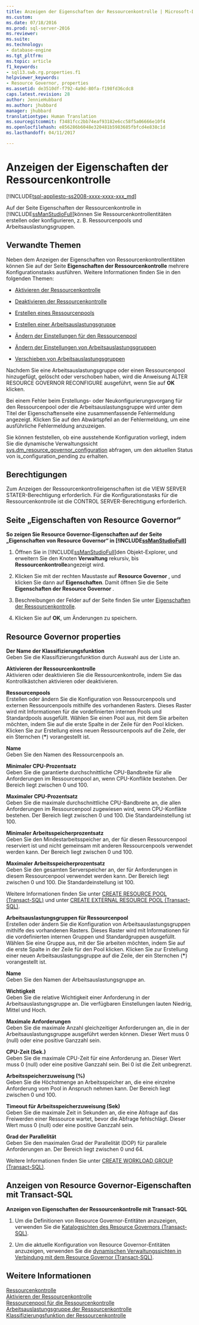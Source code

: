 ```yaml
---
title: Anzeigen der Eigenschaften der Ressourcenkontrolle | Microsoft-Dokumentation
ms.custom: 
ms.date: 07/18/2016
ms.prod: sql-server-2016
ms.reviewer: 
ms.suite: 
ms.technology:
- database-engine
ms.tgt_pltfrm: 
ms.topic: article
f1_keywords:
- sql13.swb.rg.properties.f1
helpviewer_keywords:
- Resource Governor, properties
ms.assetid: de3510df-f792-4a9d-80fa-f198fd36cdc8
caps.latest.revision: 28
author: JennieHubbard
ms.author: jhubbard
manager: jhubbard
translationtype: Human Translation
ms.sourcegitcommit: f3481fcc2bb74eaf93182e6cc58f5a06666e10f4
ms.openlocfilehash: e856286b6048e320481b5983685fbfcd4e838c1d
ms.lasthandoff: 04/11/2017

---
```

# <a name="view-resource-governor-properties"></a>Anzeigen der Eigenschaften der Ressourcenkontrolle
[!INCLUDE[tsql-appliesto-ss2008-xxxx-xxxx-xxx_md](../../includes/tsql-appliesto-ss2008-xxxx-xxxx-xxx-md.md)]

  Auf der Seite Eigenschaften der Ressourcenkontrolle in [!INCLUDE[ssManStudioFull](../../includes/ssmanstudiofull-md.md)]können Sie Ressourcenkontrollentitäten erstellen oder konfigurieren, z. B. Ressourcenpools und Arbeitsauslastungsgruppen.  
  
 ##  <a name="BeforeYouBegin"></a> Verwandte Themen 
 Neben dem Anzeigen der Eigenschaften von Ressourcenkontrollentitäten können Sie auf der Seite **Eigenschaften der Ressourcenkontrolle** mehrere Konfigurationstasks ausführen. Weitere Informationen finden Sie in den folgenden Themen:  
  
-   [Aktivieren der Ressourcenkontrolle](../../relational-databases/resource-governor/enable-resource-governor.md)  
  
-   [Deaktivieren der Ressourcenkontrolle](../../relational-databases/resource-governor/disable-resource-governor.md)  
  
-   [Erstellen eines Ressourcenpools](../../relational-databases/resource-governor/create-a-resource-pool.md)  
  
-   [Erstellen einer Arbeitsauslastungsgruppe](../../relational-databases/resource-governor/create-a-workload-group.md)  
  
-   [Ändern der Einstellungen für den Ressourcenpool](../../relational-databases/resource-governor/change-resource-pool-settings.md)  
  
-   [Ändern der Einstellungen von Arbeitsauslastungsgruppen](../../relational-databases/resource-governor/change-workload-group-settings.md)  
  
-   [Verschieben von Arbeitsauslastungsgruppen](../../relational-databases/resource-governor/move-a-workload-group.md)  
  
 Nachdem Sie eine Arbeitsauslastungsgruppe oder einen Ressourcenpool hinzugefügt, gelöscht oder verschoben haben, wird die Anweisung ALTER RESOURCE GOVERNOR RECONFIGURE ausgeführt, wenn Sie auf **OK** klicken.  
  
 Bei einem Fehler beim Erstellungs- oder Neukonfigurierungsvorgang für den Ressourcenpool oder die Arbeitsauslastungsgruppe wird unter dem Titel der Eigenschaftenseite eine zusammenfassende Fehlermeldung angezeigt. Klicken Sie auf den Abwärtspfeil an der Fehlermeldung, um eine ausführliche Fehlermeldung anzuzeigen.  
  
 Sie können feststellen, ob eine ausstehende Konfiguration vorliegt, indem Sie die dynamische Verwaltungssicht [sys.dm_resource_governor_configuration](../../relational-databases/system-dynamic-management-views/sys-dm-resource-governor-configuration-transact-sql.md) abfragen, um den aktuellen Status von is_configuration_pending zu erhalten.  
  
##  <a name="Permissions"></a> Berechtigungen  
 Zum Anzeigen der Ressourcenkontrolleigenschaften ist die VIEW SERVER STATER-Berechtigung erforderlich. Für die Konfigurationstasks für die Ressourcenkontrolle ist die CONTROL SERVER-Berechtigung erforderlich.  
  
##  <a name="ViewRGProp"></a> Seite „Eigenschaften von Resource Governor“  
 **So zeigen Sie Resource Governor-Eigenschaften auf der Seite „Eigenschaften von Resource Governor“ in [!INCLUDE[ssManStudioFull](../../includes/ssmanstudiofull-md.md)]**  
  
1.  Öffnen Sie in [!INCLUDE[ssManStudioFull](../../includes/ssmanstudiofull-md.md)]den Objekt-Explorer, und erweitern Sie den Knoten **Verwaltung** rekursiv, bis **Ressourcenkontrolle**angezeigt wird.  
  
2.  Klicken Sie mit der rechten Maustaste auf **Resource Governor** , und klicken Sie dann auf **Eigenschaften**. Damit öffnen Sie die Seite **Eigenschaften der Resource Governor** .  
  
3.  Beschreibungen der Felder auf der Seite finden Sie unter [Eigenschaften der Ressourcenkontrolle](#RGProp).  
  
4.  Klicken Sie auf **OK**, um Änderungen zu speichern.  
  
##  <a name="RGProp"></a> Resource Governor properties  
 **Der Name der Klassifizierungsfunktion**  
 Geben Sie die Klassifizierungsfunktion durch Auswahl aus der Liste an.  
  
 **Aktivieren der Ressourcenkontrolle**  
 Aktivieren oder deaktivieren Sie die Ressourcenkontrolle, indem Sie das Kontrollkästchen aktivieren oder deaktivieren.  
  
 **Ressourcenpools**  
 Erstellen oder ändern Sie die Konfiguration von Ressourcenpools und externen Ressourcenpools mithilfe des vorhandenen Rasters. Dieses Raster wird mit Informationen für die vordefinierten internen Pools und Standardpools ausgefüllt. Wählen Sie einen Pool aus, mit dem Sie arbeiten möchten, indem Sie auf die erste Spalte in der Zeile für den Pool klicken. Klicken Sie zur Erstellung eines neuen Ressourcenpools auf die Zeile, der ein Sternchen (**\***) vorangestellt ist.  
  
 **Name**  
 Geben Sie den Namen des Ressourcenpools an.  
  
 **Minimaler CPU-Prozentsatz**  
 Geben Sie die garantierte durchschnittliche CPU-Bandbreite für alle Anforderungen im Ressourcenpool an, wenn CPU-Konflikte bestehen. Der Bereich liegt zwischen 0 und 100.  
  
 **Maximaler CPU-Prozentsatz**  
 Geben Sie die maximale durchschnittliche CPU-Bandbreite an, die allen Anforderungen im Ressourcenpool zugewiesen wird, wenn CPU-Konflikte bestehen. Der Bereich liegt zwischen 0 und 100. Die Standardeinstellung ist 100.  
  
 **Minimaler Arbeitsspeicherprozentsatz**  
 Geben Sie den Mindestarbeitsspeicher an, der für diesen Ressourcenpool reserviert ist und nicht gemeinsam mit anderen Ressourcenpools verwendet werden kann. Der Bereich liegt zwischen 0 und 100.  
  
 **Maximaler Arbeitsspeicherprozentsatz**  
 Geben Sie den gesamten Serverspeicher an, der für Anforderungen in diesem Ressourcenpool verwendet werden kann. Der Bereich liegt zwischen 0 und 100. Die Standardeinstellung ist 100.  
  
 Weitere Informationen finden Sie unter [CREATE RESOURCE POOL &#40;Transact-SQL&#41;](../../t-sql/statements/create-resource-pool-transact-sql.md) und unter [CREATE EXTERNAL RESOURCE POOL &#40;Transact-SQL&#41;](../../t-sql/statements/create-external-resource-pool-transact-sql.md).  
  
 **Arbeitsauslastungsgruppen für Ressourcenpool**  
 Erstellen oder ändern Sie die Konfiguration von Arbeitsauslastungsgruppen mithilfe des vorhandenen Rasters. Dieses Raster wird mit Informationen für die vordefinierten internen Gruppen und Standardgruppen ausgefüllt. Wählen Sie eine Gruppe aus, mit der Sie arbeiten möchten, indem Sie auf die erste Spalte in der Zeile für den Pool klicken. Klicken Sie zur Erstellung einer neuen Arbeitsauslastungsgruppe auf die Zeile, der ein Sternchen (**\***) vorangestellt ist.  
  
 **Name**  
 Geben Sie den Namen der Arbeitsauslastungsgruppe an.  
  
 **Wichtigkeit**  
 Geben Sie die relative Wichtigkeit einer Anforderung in der Arbeitsauslastungsgruppe an. Die verfügbaren Einstellungen lauten Niedrig, Mittel und Hoch.  
  
 **Maximale Anforderungen**  
 Geben Sie die maximale Anzahl gleichzeitiger Anforderungen an, die in der Arbeitsauslastungsgruppe ausgeführt werden können. Dieser Wert muss 0 (null) oder eine positive Ganzzahl sein.  
  
 **CPU-Zeit (Sek.)**  
 Geben Sie die maximale CPU-Zeit für eine Anforderung an. Dieser Wert muss 0 (null) oder eine positive Ganzzahl sein. Bei 0 ist die Zeit unbegrenzt.  
  
 **Arbeitsspeicherzuweisung (%)**  
 Geben Sie die Höchstmenge an Arbeitsspeicher an, die eine einzelne Anforderung vom Pool in Anspruch nehmen kann. Der Bereich liegt zwischen 0 und 100.  
  
 **Timeout für Arbeitsspeicherzuweisung (Sek)**  
 Geben Sie die maximale Zeit in Sekunden an, die eine Abfrage auf das Freiwerden einer Ressource wartet, bevor die Abfrage fehlschlägt. Dieser Wert muss 0 (null) oder eine positive Ganzzahl sein.  
  
 **Grad der Parallelität**  
 Geben Sie den maximalen Grad der Parallelität (DOP) für parallele Anforderungen an. Der Bereich liegt zwischen 0 und 64.  
  
 Weitere Informationen finden Sie unter [CREATE WORKLOAD GROUP &#40;Transact-SQL&#41;](../../t-sql/statements/create-workload-group-transact-sql.md).  
  
## <a name="view-resource-governor-properties-using-transact-sql"></a>Anzeigen von Resource Governor-Eigenschaften mit Transact-SQL  
 **Anzeigen von Eigenschaften der Ressourcenkontrolle mit Transact-SQL**  
  
1.  Um die Definitionen von Resource Governor-Entitäten anzuzeigen, verwenden Sie die [Katalogsichten des Resource Governors &#40;Transact-SQL&#41;](../../relational-databases/system-catalog-views/resource-governor-catalog-views-transact-sql.md).  
  
2.  Um die aktuelle Konfiguration von Resource Governor-Entitäten anzuzeigen, verwenden Sie die [dynamischen Verwaltungssichten in Verbindung mit dem Resource Governor &#40;Transact-SQL&#41;](../../relational-databases/system-dynamic-management-views/resource-governor-related-dynamic-management-views-transact-sql.md).  
  
## <a name="more-information"></a>Weitere Informationen
 [Ressourcenkontrolle](../../relational-databases/resource-governor/resource-governor.md)   
 [Aktivieren der Ressourcenkontrolle](../../relational-databases/resource-governor/enable-resource-governor.md)   
 [Ressourcenpool für die Ressourcenkontrolle](../../relational-databases/resource-governor/resource-governor-resource-pool.md)   
 [Arbeitsauslastungsgruppe der Ressourcenkontrolle](../../relational-databases/resource-governor/resource-governor-workload-group.md)   
 [Klassifizierungsfunktion der Ressourcenkontrolle](../../relational-databases/resource-governor/resource-governor-classifier-function.md)  
  
  


